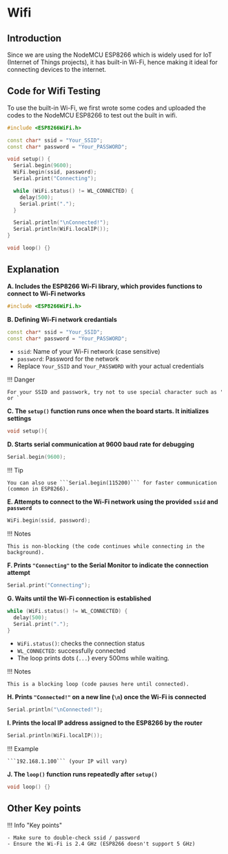 # Wifi
## Introduction
Since we are using the NodeMCU ESP8266 which is widely used for IoT (Internet of Things projects), it has built-in Wi-Fi, hence making it ideal for connecting devices to the internet. 

## Code for Wifi Testing
To use the built-in Wi-Fi, we first wrote some codes and uploaded the codes to the NodeMCU ESP8266 to test out the built in wifi. 

```cpp
#include <ESP8266WiFi.h>

const char* ssid = "Your_SSID";
const char* password = "Your_PASSWORD";

void setup() {
  Serial.begin(9600);
  WiFi.begin(ssid, password);
  Serial.print("Connecting");

  while (WiFi.status() != WL_CONNECTED) {
    delay(500);
    Serial.print(".");
  }

  Serial.println("\nConnected!");
  Serial.println(WiFi.localIP());
}

void loop() {}

```

## Explanation 

**A. Includes the ESP8266 Wi-Fi library, which provides functions to connect to Wi-Fi networks**

```cpp
#include <ESP8266WiFi.h>
```

**B. Defining Wi-Fi network credantials**

```cpp
const char* ssid = "Your_SSID";
const char* password = "Your_PASSWORD";
```

  - ```ssid```: Name of your Wi-Fi network (case sensitive)
  - ```password```: Password for the network
  - Replace ```Your_SSID``` and ```Your_PASSWORD``` with your actual credentials

!!! Danger 

    For your SSID and passwork, try not to use special character such as ' or ` 

**C. The ```setup()``` function runs once when the board starts. It initializes settings**

```cpp
void setup(){

```

**D. Starts serial communication at 9600 baud rate for debugging**

```cpp
Serial.begin(9600);
```

!!! Tip 

    You can also use ```Serial.begin(115200)``` for faster communication (common in ESP8266).

**E. Attempts to connect to the Wi-Fi network using the provided ```ssid``` and ```password```**

```cpp
WiFi.begin(ssid, password);
```

!!! Notes 

    This is non-blocking (the code continues while connecting in the background).

**F. Prints ```"Connecting"``` to the Serial Monitor to indicate the connection attempt**

```cpp
Serial.print("Connecting");
```

**G. Waits until the Wi-Fi connection is established**

```cpp
while (WiFi.status() != WL_CONNECTED) {
  delay(500);
  Serial.print(".");
}
```

  - ```WiFi.status()```: checks the connection status
  - ```WL_CONNECTED```: successfully connected
  - The loop prints dots (```...```) every 500ms while waiting. 

!!! Notes 

    This is a blocking loop (code pauses here until connected).

**H. Prints ```"Connected!"``` on a new line (```\n```) once the Wi-Fi is connected**

```cpp
Serial.println("\nConnected!");
```

**I. Prints the local IP address assigned to the ESP8266 by the router**

```cpp
Serial.println(WiFi.localIP());
```

!!! Example 

    ```192.168.1.100``` (your IP will vary)

**J. The ```loop()``` function runs repeatedly after ```setup()```**

```cpp
void loop() {}
```

## Other Key points 

!!! Info "Key points"

    - Make sure to double-check ssid / password
    - Ensure the Wi-Fi is 2.4 GHz (ESP8266 doesn't support 5 GHz)

